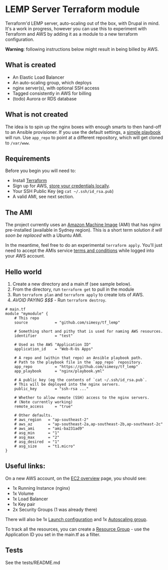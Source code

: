 # LEMP Server Terraform module

Terraform'd LEMP server, auto-scaling out of the box, with Drupal in mind. It's a work in progress, however
you can use this to experiment with Terraform and AWS by adding it as a module to a new terraform configuration.

**Warning**: following instructions below might result in being billed by AWS.

## What is created

* An Elastic Load Balancer
* An auto-scaling group, which deploys
* nginx server(s), with optional SSH access
* Tagged consistently in AWS for billing
* (todo) Aurora or RDS database

## What is not created

The idea is to spin up the nginx boxes with enough smarts to then hand-off to an
Ansible provisioner. If you use the default settings, a [simple playbook](https://github.com/simesy/tf_lemp/blob/master/nginx/playbook.yml) will run. Use `app_repo` to point at a different repository, which will
get cloned to `/var/www`.

## Requirements

Before you begin you will need to:

* Install [Terraform](https://www.terraform.io/intro/getting-started/install.html)
* Sign up for AWS, [store your credentials locally](http://docs.aws.amazon.com/sdk-for-net/v2/developer-guide/net-dg-config-creds.html#creds-file).
* Your SSH Public Key (eg `cat ~/.ssh/id_rsa.pub`)
* A valid AMI, see next section.

## The AMI

The project currently uses an [Amazon Machine Image](https://aws.amazon.com/marketplace/pp/B01N0MCONW)
(AMI) that has nginx pre-installed (available in Sydney region). This is a short term solution *it will soon
be replaced* with a Ubuntu AMI.

In the meantime, feel free to do an experimental `terraform apply`. You'll just need to
accept the AMIs service [terms and conditions](https://aws.amazon.com/marketplace/fulfillment?productId=7dc83b25-1a57-418d-acea-06bd8e0855fb&ref_=dtl_psb_continue&region=ap-southeast-2#manual-launch)
while logged into your AWS account. 

## Hello world

1. Create a new directory and a main.tf (see sample below).
2. From the directory, run `terraform get` to pull in the module
3. Run `terraform plan` and `terraform apply` to create lots of AWS.
4. *AVOID PAYING $$$* - Run `terraform destroy`.

```
# main.tf
module "mymodule" {
    # This repo
    source            = "github.com/simesy/tf_lemp"

    # Something short and pithy that is used for naming AWS resources.
    identifier        = "test"

    # Used as the AWS "Application ID"
    application_id    = "Web-R-Us Apps"

    # A repo and (within that repo) an Ansible playbook path.
    # Path to the playbook file in the `app_repo` repository.
    app_repo          = "https://github.com/simesy/tf_lemp"
    app_playbook      = "nginx/playbook.yml"
    
    # A public key (eg the contents of `cat ~/.ssh/id_rsa.pub`.
    # This will be deployed into the nginx servers.
    public_key        = "ssh-rsa ..."

    # Whether to allow remote (SSH) access to the nginx servers.
    # (Note currently working)
    remote_access     = "true"
    
    # Other defaults.
    # aws_region   = "ap-southeast-2"
    # aws_az       = "ap-southeast-2a,ap-southeast-2b,ap-southeast-2c"
    # aws_ami      = "ami-ba231ad9"
    # asg_min      = "1"
    # asg_max      = "2"
    # asg_desired  = "1"
    # asg_size     = "t1.micro"
}
```

## Useful links:

On a new AWS account, on the [EC2 overview](https://ap-southeast-2.console.aws.amazon.com/ec2/v2/home?region=ap-southeast-2#)
page, you should see: 
* 1x Running Instance (nginx)
* 1x Volume
* 1x Load Balancer
* 1x Key pair
* 2x Security Groups (1 was already there)

There will also be 1x [Launch configuration](https://ap-southeast-2.console.aws.amazon.com/ec2/autoscaling/home?region=ap-southeast-2#LaunchConfigurations:) and 1x [Autoscaling group](https://ap-southeast-2.console.aws.amazon.com/ec2/autoscaling/home?region=ap-southeast-2#AutoScalingGroups:view=details).

To track all the resources, you can create a [Resource Group](https://resources.console.aws.amazon.com/r/group) - use the Application ID you set in the main.tf as a filter. 

## Tests

See the tests/README.md
